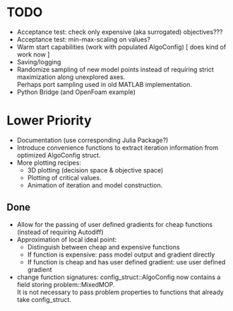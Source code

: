 TODO
====

* Acceptance test: check only expensive (aka surrogated) objectives???
* Acceptance test: min-max-scaling on values?
* Warm start capabilities (work with populated AlgoConfig) [ does kind of work now ]
* Saving/logging
* Randomize sampling of new model points instead of requiring strict maximization along unexplored axes.  
  Perhaps port sampling used in old MATLAB implementation.
* Python Bridge (and OpenFoam example)

# Lower Priority
* Documentation (use corresponding Julia Package?)  
* Introduce convenience functions to extract iteration information from optimized AlgoConfig struct.
* More plotting recipes:  
  - 3D plotting (decision space & objective space)
  - Plotting of critical values.
  - Animation of iteration and model construction.

## Done
* Allow for the passing of user defined gradients for cheap functions (instead of requiring Autodiff)
* Approximation of local ideal point:  
  - Distinguish between cheap and expensive functions
  - If function is expensive: pass model output and gradient directly
  - If function is cheap and has user defined gradient: use user defined gradient
* change function signatures: config_struct::AlgoConfig now contains a field storing problem::MixedMOP.  
  It is not necessary to pass problem properties to functions that already take config_struct.
